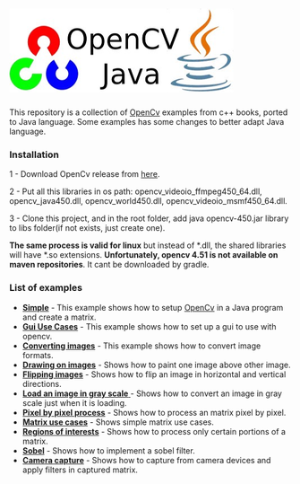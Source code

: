 # <img src="images/opencvjava.jpeg" style="zoom:100%;" />
This repository is a collection of [OpenCv](https://opencv.org/) examples from c++ books, ported to Java language. Some examples has some changes to better adapt Java language.

### Installation

1 - Download OpenCv release from [here](https://opencv.org/releases/).

2 - Put all this libraries in os path: opencv_videoio_ffmpeg450_64.dll, opencv_java450.dll, opencv_world450.dll, opencv_videoio_msmf450_64.dll.

3 - Clone this project, and in the root folder, add java opencv-450.jar library to libs folder(if not exists, just create one).

**The same process is valid for linux** but instead of *.dll, the shared libraries will have *.so extensions. **Unfortunately, opencv 4.51 is not available on maven repositories**. It cant be downloaded by gradle.

### List of examples

* [**Simple**](src/main/java/org/gardona/training/Simple.java) - This example shows how to setup [OpenCv](https://opencv.org/) in a Java program and create a matrix.
* [**Gui Use Cases**](src/main/java/org/gardona/training/GuiUseCase.java) - This example shows how to set up a gui to use with opencv.
* [**Converting images**](src/main/java/org/gardona/training/ConvertingImages.java) - This example shows how to convert image formats.
* [**Drawing on images**](src/main/java/org/gardona/training/DrawingOnImages.java) - Shows how to paint one image above other image.
* [**Flipping images**](src/main/java/org/gardona/training/FlipingImages.java) - Shows how to flip an image in horizontal and vertical directions.
* [**Load an image in gray scale** ](src/main/java/org/gardona/training/LoadGrayImage.java)- Shows how to convert an image in gray scale just when it is loading.
* [**Pixel by pixel process**](src/main/java/org/gardona/training/MatrixPixelProcess.java) - Shows how to process an matrix pixel by pixel.
* [**Matrix use cases**](src/main/java/org/gardona/training/MatrixUseCases.java) - Shows simple matrix use cases.
* [**Regions of interests**](src/main/java/org/gardona/training/RegionsOfInterest.java) - Shows how to process only certain portions of a matrix.
* [**Sobel**](src/main/java/org/gardona/training/Sobel.java) - Shows how to implement a sobel filter.
* [**Camera capture**](src/main/java/org/gardona/training/CameraCapture.java) - Shows how to capture from camera devices and apply filters in captured matrix.

